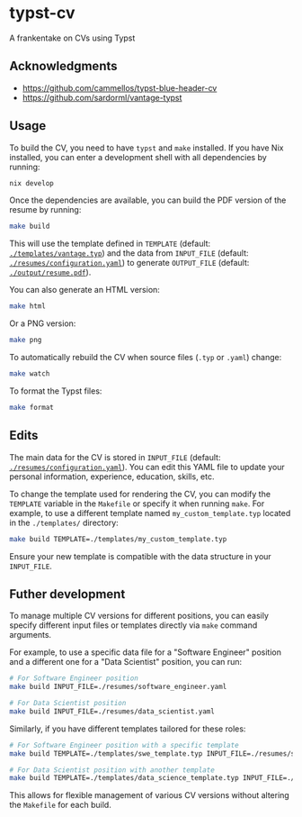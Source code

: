 # typst-cv
A frankentake on CVs using Typst

## Acknowledgments

- https://github.com/cammellos/typst-blue-header-cv
- https://github.com/sardorml/vantage-typst

## Usage

To build the CV, you need to have `typst` and `make` installed. If you have Nix installed, you can enter a development shell with all dependencies by running:

```sh
nix develop
```

Once the dependencies are available, you can build the PDF version of the resume by running:

```sh
make build
```

This will use the template defined in `TEMPLATE` (default: [`./templates/vantage.typ`](./templates/vantage.typ)) and the data from `INPUT_FILE` (default: [`./resumes/configuration.yaml`](./resumes/configuration.yaml)) to generate `OUTPUT_FILE` (default: [`./output/resume.pdf`](./output/resume.pdf)).

You can also generate an HTML version:

```sh
make html
```

Or a PNG version:
```sh
make png
```

To automatically rebuild the CV when source files (`.typ` or `.yaml`) change:
```sh
make watch
```

To format the Typst files:
```sh
make format
```

## Edits
The main data for the CV is stored in `INPUT_FILE` (default: [`./resumes/configuration.yaml`](./resumes/configuration.yaml)). You can edit this YAML file to update your personal information, experience, education, skills, etc.

To change the template used for rendering the CV, you can modify the `TEMPLATE` variable in the `Makefile` or specify it when running `make`. For example, to use a different template named `my_custom_template.typ` located in the `./templates/` directory:

```sh
make build TEMPLATE=./templates/my_custom_template.typ
```

Ensure your new template is compatible with the data structure in your `INPUT_FILE`.

## Futher development
To manage multiple CV versions for different positions, you can easily specify different input files or templates directly via `make` command arguments.

For example, to use a specific data file for a "Software Engineer" position and a different one for a "Data Scientist" position, you can run:

```sh
# For Software Engineer position
make build INPUT_FILE=./resumes/software_engineer.yaml

# For Data Scientist position
make build INPUT_FILE=./resumes/data_scientist.yaml
```

Similarly, if you have different templates tailored for these roles:

```sh
# For Software Engineer position with a specific template
make build TEMPLATE=./templates/swe_template.typ INPUT_FILE=./resumes/software_engineer.yaml

# For Data Scientist position with another template
make build TEMPLATE=./templates/data_science_template.typ INPUT_FILE=./resumes/data_scientist.yaml
```

This allows for flexible management of various CV versions without altering the `Makefile` for each build.
